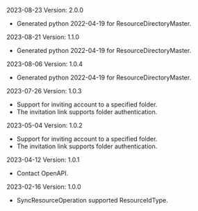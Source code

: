 2023-08-23 Version: 2.0.0
- Generated python 2022-04-19 for ResourceDirectoryMaster.

2023-08-21 Version: 1.1.0
- Generated python 2022-04-19 for ResourceDirectoryMaster.

2023-08-06 Version: 1.0.4
- Generated python 2022-04-19 for ResourceDirectoryMaster.

2023-07-26 Version: 1.0.3
- Support for inviting account to a specified folder.
- The invitation link supports folder authentication.

2023-05-04 Version: 1.0.2
- Support for inviting account to a specified folder.
- The invitation link supports folder authentication.

2023-04-12 Version: 1.0.1
- Contact OpenAPI.

2023-02-16 Version: 1.0.0
- SyncResourceOperation supported ResourceIdType.

